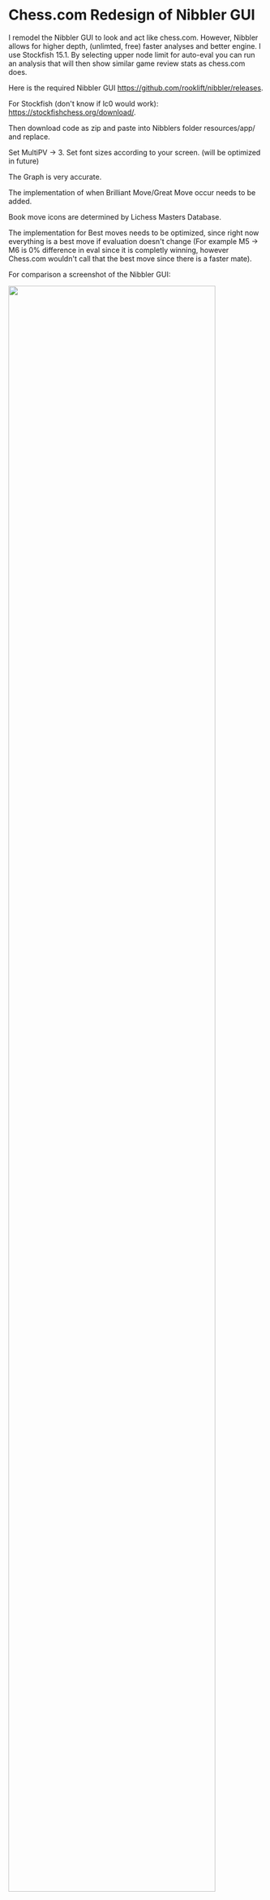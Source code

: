 # Chess.com Redesign of Nibbler GUI
I remodel the Nibbler GUI to look and act like chess.com. However, Nibbler allows for higher depth, (unlimted, free) faster analyses and better engine. I use Stockfish 15.1. By selecting upper node limit for auto-eval you can run an analysis that will then show similar game review stats as chess.com does.

Here is the required Nibbler GUI https://github.com/rooklift/nibbler/releases.

For Stockfish (don't know if lc0 would work): https://stockfishchess.org/download/.

Then download code as zip and paste into Nibblers folder resources/app/ and replace.

Set MultiPV -> 3.
Set font sizes according to your screen. (will be optimized in future)

The Graph is very accurate.

The implementation of when Brilliant Move/Great Move occur needs to be added.

Book move icons are determined by Lichess Masters Database.

The implementation for Best moves needs to be optimized, since right now everything is a best move if evaluation doesn't change (For example M5 -> M6 is 0% difference in eval since it is completly winning, however Chess.com wouldn't call that the best move since there is a faster mate).

For comparison a screenshot of the Nibbler GUI:

<img src="https://user-images.githubusercontent.com/23149790/222900369-6faa946f-9352-465f-8af4-f2a8059e2f23.png" width=90% height=90%>

And here the same game in Chess.com:
Game Review             |  Analysis
:-------------------------:|:-------------------------:
<img src="https://user-images.githubusercontent.com/23149790/222598061-c2799192-8289-4cea-bf4a-872f36135c0f.png" width=70% height=70%>  |  <img src="https://user-images.githubusercontent.com/23149790/222598082-6810fa0d-4dc4-4f0e-bf6d-5592f4a09818.png" width=70% height=70%>

Move List is the same, colors will be added.

Wether it was best move and alternative move like in chess.com will be added.

Graph needs optimisation.

GUI will be increased in size, maybe dynamic sizes.

Play button doesn't have a function yet.

You can't jump to a node that hasn't been analysed yet (crash). Make sure to analyse everything first or play one move after another. 

Win% and Accuracy% is calculated by https://lichess.org/page/accuracy.

Win% is very compatible with chess.com however Accuracy seems to be calculated different according to https://support.chess.com/article/1135-what-is-accuracy-in-analysis-how-is-it-measured. May investigate in future.

Move evaluation is determined by evaluation difference from move to move as stated by chess.com: https://support.chess.com/article/2965-how-are-moves-classified-what-is-a-blunder-or-brilliant-and-etc.

However, they also state that their evaluation is not as strict anymore since they are using ClassificationV2. May also investigate in future.

There is a chance I'll be on https://www.twitch.tv/theppdude.
